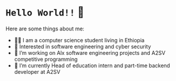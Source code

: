 # `Hello World!!`  👋


<!--**blenassefa2/blenassefa2** is a ✨ _special_ ✨ repository because its `README.md` (this file) appears on your GitHub profile.-->

Here are some things about me:

- 👩‍🎓 I am a computer science student living in Ethiopia
- 📖 Interested in software engineering and cyber security
- 🔭 I’m working on Alx software engineering projects and A2SV competitive programming
- 🌱 I’m currently Head of education intern and part-time backend developer at A2SV
